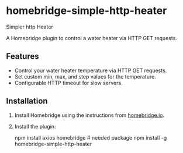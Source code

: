 # homebridge-simple-http-heater

Simpler http Heater


A Homebridge plugin to control a water heater via HTTP GET requests.

## Features

- Control your water heater temperature via HTTP GET requests.
- Set custom min, max, and step values for the temperature.
- Configurable HTTP timeout for slow servers.

## Installation

1. Install Homebridge using the instructions from [homebridge.io](https://homebridge.io).
2. Install the plugin:
   
   npm install axios homebridge # needed package
   npm install -g homebridge-simple-http-heater
